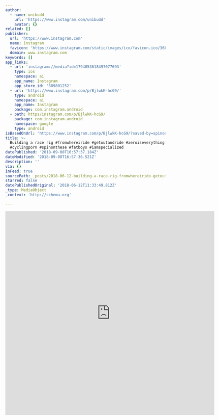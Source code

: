 ```yaml
---
author:
  - name: unibudd
    url: 'https://www.instagram.com/unibudd'
    avatar: {}
related: []
publisher:
  url: 'https://www.instagram.com'
  name: Instagram
  favicon: 'https://www.instagram.com/static/images/ico/favicon.ico/36b3ee2d91ed.ico'
  domain: www.instagram.com
keywords: []
app_links:
  - url: 'instagram://media?id=1794053618497077693'
    type: ios
    namespace: ai
    app_name: Instagram
    app_store_id: '389801252'
  - url: 'https://www.instagram.com/p/BjlwkK-hcG9/'
    type: android
    namespace: ai
    app_name: Instagram
    package: com.instagram.android
  - path: https/instagram.com/p/BjlwkK-hcG9/
    package: com.instagram.android
    namespace: google
    type: android
isBasedOnUrl: 'https://www.instagram.com/p/BjlwkK-hcG9/?saved-by=spinonthese'
title: >-
  Building a race rig #fromwhereiride #getoutandride #aeroiseverything #roadporn
  #cyclingporn #spinonthese #fatboys #iamspecialized
datePublished: '2018-09-08T16:57:37.184Z'
dateModified: '2018-09-08T16:57:36.521Z'
description: ''
via: {}
inFeed: true
sourcePath: _posts/2018-06-12-building-a-race-rig-fromwhereiride-getoutandride-aeroisev.md
starred: false
datePublishedOriginal: '2018-06-12T11:33:49.812Z'
_type: MediaObject
_context: 'http://schema.org'

---
```

<iframe src="https://cdn.embedly.com/widgets/media.html?src=https%3A%2F%2Fscontent-iad3-1.cdninstagram.com%2Fvp%2F32d3cca15d7b8965361ea5ede374a0ac%2F5B21E1AB%2Ft50.2886-16%2F33795161_2009087532676472_8090256292897095680_n.mp4&amp;src_secure=1&amp;url=https%3A%2F%2Fwww.instagram.com%2Fp%2FBjlwkK-hcG9%2F&amp;image=https%3A%2F%2Fscontent-iad3-1.cdninstagram.com%2Fvp%2Fa609a76320aa36a7de50d7466d332fdf%2F5B225651%2Ft51.2885-15%2Fs640x640%2Fe15%2F33850504_420479081696201_1753004701592322048_n.jpg&amp;key=a715cf41cc93453ca338d350cd26f87b&amp;type=video%2Fmp4&amp;schema=instagram" width="658" height="640" scrolling="no" frameborder="0" allowfullscreen="" style=""></iframe>